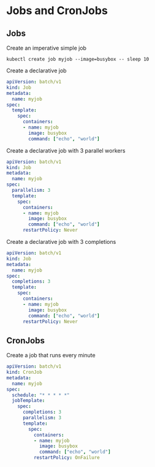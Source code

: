 # Jobs and CronJobs

## Jobs
Create an imperative simple job
```
kubectl create job myjob --image=busybox -- sleep 10
```

Create a declarative job
```yaml
apiVersion: batch/v1
kind: Job
metadata:
  name: myjob
spec:
  template:
    spec:
      containers:
      - name: myjob
        image: busybox
        command: ["echo", "world"]
```

Create a declarative job with 3 parallel workers
```yaml
apiVersion: batch/v1
kind: Job
metadata:
  name: myjob
spec:
  parallelism: 3
  template:
    spec:
      containers:
      - name: myjob
        image: busybox
        command: ["echo", "world"]
      restartPolicy: Never
```

Create a declarative job with 3 completions
```yaml
apiVersion: batch/v1
kind: Job
metadata:
  name: myjob
spec:
  completions: 3
  template:
    spec:
      containers:
      - name: myjob
        image: busybox
        command: ["echo", "world"]
      restartPolicy: Never
```

## CronJobs
Create a job that runs every minute
```yaml
apiVersion: batch/v1
kind: CronJob
metadata:
  name: myjob
spec:
  schedule: "* * * * *"
  jobTemplate:
    spec:
      completions: 3
      parallelism: 3
      template:
        spec:
          containers:
          - name: myjob
            image: busybox
            command: ["echo", "world"]
          restartPolicy: OnFailure
```

